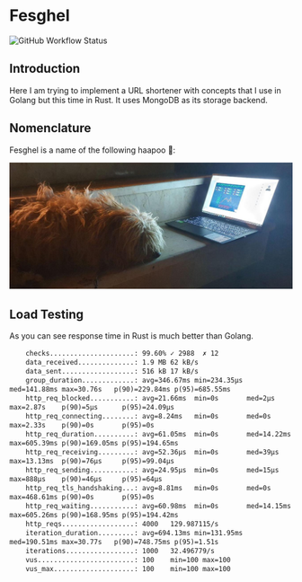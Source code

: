 # Fesghel

![GitHub Workflow Status](https://img.shields.io/github/actions/workflow/status/1995parham/fesghel/ci.yaml?label=ci&logo=github&style=flat-square&branch=main)

## Introduction

Here I am trying to implement a URL shortener with concepts that I use in Golang but this time in Rust.
It uses MongoDB as its storage backend.

## Nomenclature

Fesghel is a name of the following haapoo 🐶:

![haapoo](.github/assets/haapoo.jpg)

## Load Testing

As you can see response time in Rust is much better than Golang.

```
    checks.....................: 99.60% ✓ 2988  ✗ 12
    data_received..............: 1.9 MB 62 kB/s
    data_sent..................: 516 kB 17 kB/s
    group_duration.............: avg=346.67ms min=234.35µs med=141.88ms max=30.76s   p(90)=229.84ms p(95)=685.55ms
    http_req_blocked...........: avg=21.66ms  min=0s       med=2µs      max=2.87s    p(90)=5µs      p(95)=24.09µs
    http_req_connecting........: avg=8.24ms   min=0s       med=0s       max=2.33s    p(90)=0s       p(95)=0s
    http_req_duration..........: avg=61.05ms  min=0s       med=14.22ms  max=605.39ms p(90)=169.05ms p(95)=194.65ms
    http_req_receiving.........: avg=52.36µs  min=0s       med=39µs     max=13.13ms  p(90)=76µs     p(95)=99.04µs
    http_req_sending...........: avg=24.95µs  min=0s       med=15µs     max=888µs    p(90)=46µs     p(95)=64µs
    http_req_tls_handshaking...: avg=8.81ms   min=0s       med=0s       max=468.61ms p(90)=0s       p(95)=0s
    http_req_waiting...........: avg=60.98ms  min=0s       med=14.15ms  max=605.26ms p(90)=168.95ms p(95)=194.42ms
    http_reqs..................: 4000   129.987115/s
    iteration_duration.........: avg=694.13ms min=131.95ms med=190.51ms max=30.77s   p(90)=748.75ms p(95)=1.51s
    iterations.................: 1000   32.496779/s
    vus........................: 100    min=100 max=100
    vus_max....................: 100    min=100 max=100
```

